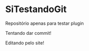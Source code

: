 SiTestandoGit
=============

Repositório apenas para testar plugin

Tentando dar commit!

Editando pelo site!
